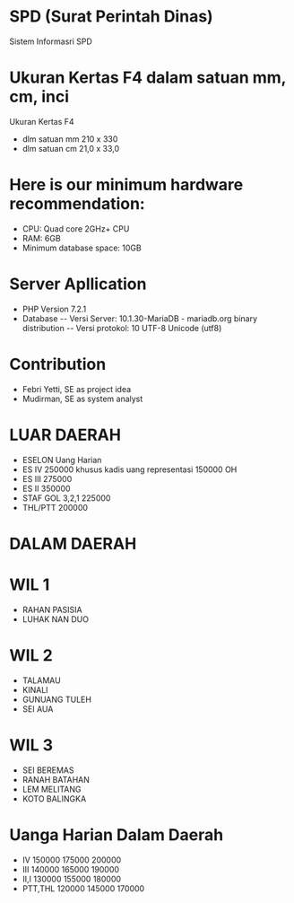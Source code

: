 # SPD (Surat Perintah Dinas) 
Sistem Informasri SPD
# Ukuran Kertas F4 dalam satuan mm, cm, inci
Ukuran Kertas	F4 
- dlm satuan mm 210 x 330	
- dlm satuan cm 21,0 x 33,0 
# Here is our minimum hardware recommendation:
- CPU: Quad core 2GHz+ CPU
- RAM: 6GB
- Minimum database space: 10GB
# Server Apllication
- PHP Version 7.2.1
- Database 
-- Versi Server: 10.1.30-MariaDB - mariadb.org binary distribution
-- Versi protokol: 10 UTF-8 Unicode (utf8)
# Contribution
- Febri Yetti, SE as project idea
- Mudirman, SE as system analyst 

# LUAR DAERAH
- ESELON	 Uang Harian			
- ES IV		 250000		khusus kadis uang representasi 150000 OH
- ES III	 275000		
- ES II		 350000		
- STAF GOL 3,2,1 225000		
- THL/PTT	 200000		
				
				
				
# DALAM DAERAH 
# WIL 1	
- RAHAN PASISIA 
- LUHAK NAN DUO
# WIL 2	
- TALAMAU
- KINALI
- GUNUANG TULEH
- SEI AUA
# WIL 3	
- SEI BEREMAS
- RANAH BATAHAN
- LEM MELITANG
- KOTO BALINGKA


# Uanga Harian Dalam Daerah
- IV		150000	175000	200000	
- III		140000	165000	190000	
- II,I		130000	155000	180000	
- PTT,THL	120000	145000	170000	
				

